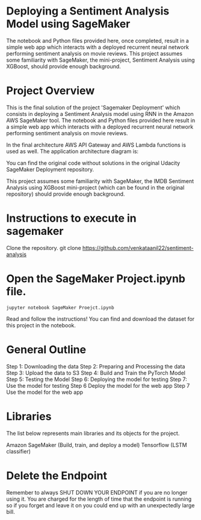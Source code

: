 # Deploying a Sentiment Analysis Model using SageMaker

The notebook and Python files provided here, once completed, result in a simple web app which interacts with a deployed recurrent neural network performing sentiment analysis on movie reviews. This project assumes some familiarity with SageMaker, the mini-project, Sentiment Analysis using XGBoost, should provide enough background.

# Project Overview
This is the final solution of the project 'Sagemaker Deployment' which consists in deploying a Sentiment Analysis model using RNN in the Amazon AWS SageMaker tool. The notebook and Python files provided here result in a simple web app which interacts with a deployed recurrent neural network performing sentiment analysis on movie reviews.

In the final architecture AWS API Gateway and AWS Lambda functions is used as well. The application architecture diagram is:



You can find the original code without solutions in the original Udacity SageMaker Deployment repository.

This project assumes some familiarity with SageMaker, the IMDB Sentiment Analysis using XGBoost mini-project (which can be found in the original repository) should provide enough background.

# Instructions to execute in sagemaker
Clone the repository.
	git clone https://github.com/venkataanil22/sentiment-analysis
# Open the SageMaker Project.ipynb file.
	jupyter notebook SageMaker Proejct.ipynb
Read and follow the instructions! You can find and download the dataset for this project in the notebook.
# General Outline
Step 1: Downloading the data 
Step 2: Preparing and Processing the data 
Step 3: Upload the data to S3 
Step 4: Build and Train the PyTorch Model 
Step 5: Testing the Model 
Step 6: Deploying the model for testing 
Step 7: Use the model for testing 
Step 6 Deploy the model for the web app 
Step 7 Use the model for the web app

# Libraries
The list below represents main libraries and its objects for the project.

Amazon SageMaker (Build, train, and deploy a model)
Tensorflow (LSTM classifier)
# Delete the Endpoint
Remember to always SHUT DOWN YOUR ENDPOINT if you are no longer using it. You are charged for the length of time that the endpoint is running so if you forget and leave it on you could end up with an unexpectedly large bill.
